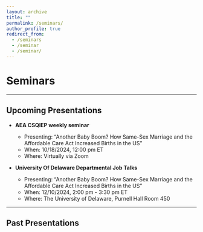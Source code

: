 ```yaml
---
layout: archive
title: ""
permalink: /seminars/
author_profile: true
redirect_from:
  - /seminars
  - /seminar
  - /seminar/
---
```


Seminars
======

<hr>

## Upcoming Presentations

* **AEA CSQIEP weekly seminar**
  * Presenting: “Another Baby Boom? How Same-Sex Marriage and the Affordable Care Act Increased Births in the US”
  * When: 10/18/2024, 12:00 pm ET
  * Where: Virtually via Zoom
 
* **University Of Delaware Departmental Job Talks**
  * Presenting: “Another Baby Boom? How Same-Sex Marriage and the Affordable Care Act Increased Births in the US”
  * When: 12/10/2024, 2:00 pm - 3:30 pm ET
  * Where: The University of Delaware, Purnell Hall Room 450

<hr>

## Past Presentations 

